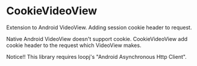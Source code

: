 CookieVideoView
===============

Extension to Android VideoView. Adding session cookie header to request.

Native Android VideoView doesn't support cookie. 
CookieVideoView add cookie header to the request which VideoView makes.

Notice!! This library requires loopj's "Android Asynchronous Http Client".
